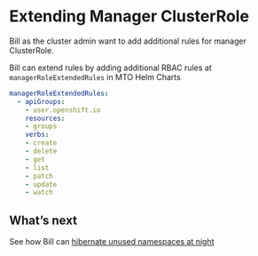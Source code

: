 # Extending Manager ClusterRole

Bill as the cluster admin want to add additional rules for manager ClusterRole.

Bill can extend rules by adding additional RBAC rules at `managerRoleExtendedRules` in MTO Helm Charts
```yaml
managerRoleExtendedRules:
  - apiGroups:
    - user.openshift.io
    resources:
    - groups
    verbs:
    - create
    - delete
    - get
    - list
    - patch
    - update
    - watch
```
## What’s next

See how Bill can [hibernate unused namespaces at night](./hibernation.md)
